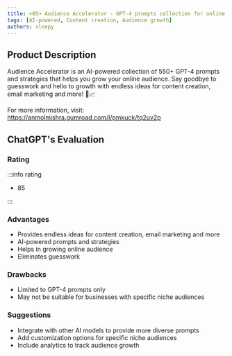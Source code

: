 ```yaml
---
title: <85> Audience Accelerator - GPT-4 prompts collection for online audience growth
tags: [AI-powered, Content creation, Audience growth]
authors: sleepy
---
```


## Product Description

Audience Accelerator is an AI-powered collection of 550+ GPT-4 prompts and strategies that helps you grow your online audience. Say goodbye to guesswork and hello to growth with endless ideas for content creation, email marketing and more! 🚀📈

For more information, visit: https://anmolmishra.gumroad.com/l/pmkuck/tq2uv2p

## ChatGPT's Evaluation

### Rating

:::info rating

- 85

:::

### Advantages

- Provides endless ideas for content creation, email marketing and more
- AI-powered prompts and strategies
- Helps in growing online audience
- Eliminates guesswork


### Drawbacks

- Limited to GPT-4 prompts only
- May not be suitable for businesses with specific niche audiences

### Suggestions

- Integrate with other AI models to provide more diverse prompts
- Add customization options for specific niche audiences
- Include analytics to track audience growth
